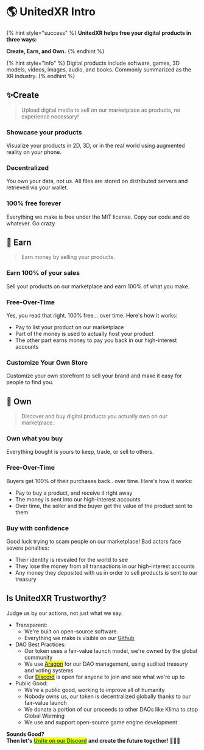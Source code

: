 # 🌎 UnitedXR Intro

{% hint style="success" %}
**UnitedXR helps free your digital products in three ways:**

**Create, Earn, and Own.**
{% endhint %}

{% hint style="info" %}
Digital products include software, games, 3D models, videos, images, audio, and books. Commonly summarized as the XR industry.
{% endhint %}

## ✨Create

> Upload digital media to sell on our marketplace as products, no experience necessary!

### Showcase your products

Visualize your products in 2D, 3D, or in the real world using augmented reality on your phone.

### Decentralized

You own your data, not us. All files are stored on distributed servers and retrieved via your wallet.

### 100% free forever

Everything we make is free under the MIT license. Copy our code and do whatever. Go crazy

## 💸 Earn

> Earn money by selling your products.

### Earn 100% of your sales

Sell your products on our marketplace and earn 100% of what you make.

### Free-Over-Time

Yes, you read that right. 100% free... over time. Here's how it works:

* Pay to list your product on our marketplace
* Part of the money is used to actually host your product
* The other part earns money to pay you back in our high-interest accounts

### Customize Your Own Store

Customize your own storefront to sell your brand and make it easy for people to find you.

## 🛒 Own

> Discover and buy digital products you actually own on our marketplace.

### Own what you buy

Everything bought is yours to keep, trade, or sell to others.

### Free-Over-Time

Buyers get 100% of their purchases back.. over time. Here's how it works:

* Pay to buy a product, and receive it right away
* The money is sent into our high-interest accounts
* Over time, the seller and the buyer get the value of the product sent to them

### Buy with confidence

Good luck trying to scam people on our marketplace! Bad actors face severe penalties:

* Their identity is revealed for the world to see
* They lose the money from all transactions in our high-interest accounts
* Any money they deposited with us in order to sell products is sent to our treasury

## Is UnitedXR Trustworthy?

Judge us by our actions, not just what we say.

* Transparent:
  * We're built on open-source software.&#x20;
  * Everything we make is visible on our [Github](https://github.com/UnitedXR)
* DAO Best Practices:
  * Our token uses a fair-value launch model, we're owned by the global community
  * We use [<mark style="color:blue;">Aragon</mark>](https://govern.aragon.org/#/daos/unitedxr/actions) for our DAO management, using audited treasury and voting systems
  * Our [<mark style="color:blue;">Discord</mark>](https://discord.com/invite/fV2SjJzEUr) is open for anyone to join and see what we're up to
* Public Good:
  * We're a public good, working to improve all of humanity
  * Nobody owns us, our token is decentralized globally thanks to our fair-value launch
  * We donate a portion of our proceeds to other DAOs like Klima to stop Global Warming
  * We use and support open-source game engine development

**Sounds Good?**\
**Then let's** [<mark style="color:green;">**Unite on our Discord**</mark>](https://discord.com/invite/fV2SjJzEUr) **and create the future together!** 🦍🦄🦊

##
